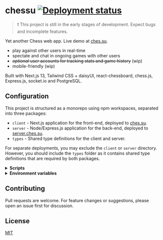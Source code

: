 # chessu [![Deployment status](https://img.shields.io/github/deployments/nizewn/chessu/Production?label=deployment)](https://ches.su)

> ❗ This project is still in the early stages of development. Expect bugs and incomplete features.

Yet another Chess web app. Live demo at [ches.su](https://ches.su).

- play against other users in real-time
- spectate and chat in ongoing games with other users
- ~~_optional_ user accounts for tracking stats and game history~~ (wip)
- mobile-friendly (wip)

Built with Next.js 13, Tailwind CSS + daisyUI, react-chessboard, chess.js, Express.js, socket.io and PostgreSQL.

## Configuration

This project is structured as a monorepo using npm workspaces, separated into three packages:

- `client` - Next.js application for the front-end, deployed to [ches.su](https://ches.su).
- `server` - Node/Express.js application for the back-end, deployed to [server.ches.su](https://server.ches.su).
- `types` - Shared type definitions for the client and server.

For separate deployments, you may exclude the `client` or `server` directory. However, you should include the `types` folder as it contains shared type definitions that are required by both packages.

<details><summary><b>Scripts</b></summary><p>

```sh
# install all dependencies, including eslint and prettier for development
npm install

# concurrently run frontend and backend development servers
npm run dev # -w client/server to run only one
```

```sh
# for separate production deployments
npm install -w client
npm install -w server

npm run build -w client
npm run build -w server

npm start -w client
npm start -w server
```

</p></details>

<details><summary><b>Environment variables</b></summary><p>

You may create a `.env` file in each package directory to set their environment variables.

client:

```env
NEXT_PUBLIC_API_URL=http://localhost:3001 # replace with backend URL
```

server:

```env
CORS_ORIGIN=http://localhost:3000 # replace with frontend URL
PORT=3001
SESSION_SECRET=randomstring # replace for security

# PostgreSQL connection info (required)
PGHOST=db.example.com
PGUSER=exampleuser
PGPASSWORD=examplepassword
PGDATABASE=chessu
```

</p></details>

## Contributing

Pull requests are welcome. For feature changes or suggestions, please open an issue first for discussion.

## License

[MIT](https://github.com/nizewn/chessu/blob/main/LICENSE)
